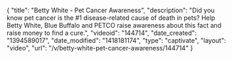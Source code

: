 {
    "title": "Betty White - Pet Cancer Awareness",
    "description": "Did you know pet cancer is the #1 disease-related cause of death in pets? Help Betty White, Blue Buffalo and PETCO raise awareness about this fact and raise money to find a cure.",
    "videoid": "144714",
    "date_created": "1394589017",
    "date_modified": "1418181174",
    "type": "captivate",
    "layout": "video",
    "url": "\/v\/betty-white-pet-cancer-awareness\/144714"
}